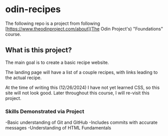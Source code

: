 # odin-recipes
The following repo is a project from following [https://www.theodinproject.com/about](The Odin Project's) "Foundations" course. 

## What is this project?
The main goal is to create a basic recipe website. 

The landing page will have a list of a couple recipes, with links leading to the actual recipe. 

At the time of writing this (12/26/2024) I have not yet learned CSS, so this site will not look good. Later throughout this course, I will re-visit this project.

### Skills Demonstrated via Project
-Basic understanding of Git and GitHub
   -Includes commits with accurate messages
-Understanding of HTML Fundamentals